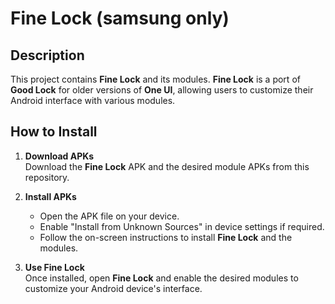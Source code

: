 # **Fine Lock** (samsung only)

## **Description**
This project contains **Fine Lock** and its modules. **Fine Lock** is a port of **Good Lock** for older versions of **One UI**, allowing users to customize their Android interface with various modules.

## **How to Install**
1. **Download APKs**  
   Download the **Fine Lock** APK and the desired module APKs from this repository.

2. **Install APKs**  
   - Open the APK file on your device.  
   - Enable "Install from Unknown Sources" in device settings if required.  
   - Follow the on-screen instructions to install **Fine Lock** and the modules.

3. **Use Fine Lock**  
   Once installed, open **Fine Lock** and enable the desired modules to customize your Android device's interface.
